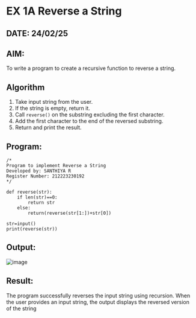 # EX 1A Reverse a String
## DATE: 24/02/25
## AIM:
To write a program to create a recursive function to reverse a string.

## Algorithm

1. Take input string from the user.  
2. If the string is empty, return it.  
3. Call `reverse()` on the substring excluding the first character.  
4. Add the first character to the end of the reversed substring.  
5. Return and print the result. 

## Program:
```
/*
Program to implement Reverse a String
Developed by: SANTHIYA R
Register Number: 212223230192
*/
```
```
def reverse(str):
    if len(str)==0:
        return str
    else:
        return(reverse(str[1:])+str[0])
    
str=input()
print(reverse(str))
```
## Output:
![image](https://github.com/user-attachments/assets/7914a154-87ce-435d-86ba-5bc928abdb50)



## Result:
The program successfully reverses the input string using recursion. When the user provides an input string, the output displays the reversed version of the string
